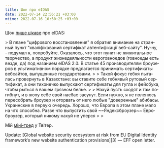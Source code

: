 ```yaml
---
title: Шон про eIDAS
date: 2022-07-14 22:56:21 +03:00
mtime: 2022-07-16 10:50:25 +03:00
---
```


Шон [пише цікаве][1] про eIDAS:

<div lang="ru" markdown="1">
> В плане "цифрового восстановления" я обратил внимание на странный пункт "кваліфікований сертифікат автентифікації веб-сайту". Ну-ну, - подумал я, попробуйте. Оказалось, что этот пункт не жижитальное творчество, а продукт жизнедеяльности евроговноедов (говноеды есть везде, да) под назанием eIDAS 2.0. В статье 45 производителям броузеров в ультимативном порядке предлагается принимать сертификаты вебсайтов, выпущенные государствами.
>
> Такой фокус гебня пыталась провернуть в Казахстане: вы ставите себе гебнявый рутовый сертификат, а они тихонечко выпускают сертификаты для гугла и фейсбука, чтобы рыться в вашем грязном белье.
>
> Нахуй пусть сходят и там погибнут, и в жопу себе свой наебас засунут. Если нужно, я не поленюсь пересобрать броузер и оторвать от него любые "доверенные" абибасы. Украинские в первую очередь. Хорошо, что Европа в этом плане мало на что способна. Разве что выпустить
свой ~~Яндексброузер~~ Евроброузер, который никому нахуй не уперся
>
> <https://t.me/ruheight/1224>
</div>

Мій [міні-тред][2] у Твітер.

<div lang="en" markdown=1>
Update: [Global website security ecosystem at risk from EU Digital Identity framework’s new
website authentication provisions][3] — EFF open letter.
</div>

[1]: https://www.facebook.com/ruheight/posts/pfbid0zudPSRa2azBXjyVq6RoaHFWhT52xEerC16VWZpa6cGDwpbbt8XbWS3bd5xd5rpQel
[2]: https://twitter.com/kastaneda/status/1546992906841595904
[3]: https://www.eff.org/files/2022/03/02/eidas_cybersecurity_community_open_letter_1_1.pdf

